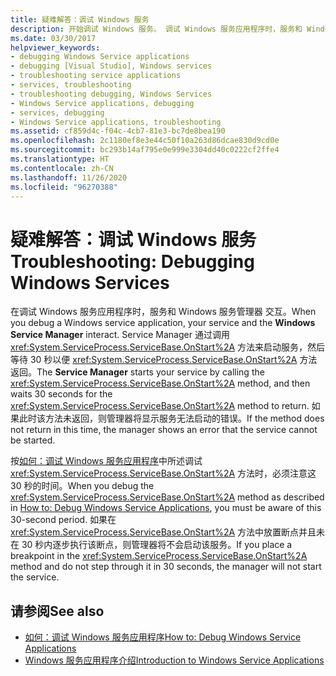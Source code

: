 ```yaml
---
title: 疑难解答：调试 Windows 服务
description: 开始调试 Windows 服务。 调试 Windows 服务应用程序时，服务和 Windows 服务管理器会交互。
ms.date: 03/30/2017
helpviewer_keywords:
- debugging Windows Service applications
- debugging [Visual Studio], Windows services
- troubleshooting service applications
- services, troubleshooting
- troubleshooting debugging, Windows Services
- Windows Service applications, debugging
- services, debugging
- Windows Service applications, troubleshooting
ms.assetid: cf859d4c-f04c-4cb7-81e3-bc7de8bea190
ms.openlocfilehash: 2c1180ef8e3e44c50f10a263d86dcae830d9cd0e
ms.sourcegitcommit: bc293b14af795e0e999e3304dd40c0222cf2ffe4
ms.translationtype: HT
ms.contentlocale: zh-CN
ms.lasthandoff: 11/26/2020
ms.locfileid: "96270388"
---
```

# <a name="troubleshooting-debugging-windows-services"></a><span data-ttu-id="ddacc-104">疑难解答：调试 Windows 服务</span><span class="sxs-lookup"><span data-stu-id="ddacc-104">Troubleshooting: Debugging Windows Services</span></span>

<span data-ttu-id="ddacc-105">在调试 Windows 服务应用程序时，服务和 Windows 服务管理器  交互。</span><span class="sxs-lookup"><span data-stu-id="ddacc-105">When you debug a Windows service application, your service and the **Windows Service Manager** interact.</span></span> <span data-ttu-id="ddacc-106">Service Manager 通过调用 <xref:System.ServiceProcess.ServiceBase.OnStart%2A> 方法来启动服务，然后等待 30 秒以便 <xref:System.ServiceProcess.ServiceBase.OnStart%2A> 方法返回。</span><span class="sxs-lookup"><span data-stu-id="ddacc-106">The **Service Manager** starts your service by calling the <xref:System.ServiceProcess.ServiceBase.OnStart%2A> method, and then waits 30 seconds for the <xref:System.ServiceProcess.ServiceBase.OnStart%2A> method to return.</span></span> <span data-ttu-id="ddacc-107">如果此时该方法未返回，则管理器将显示服务无法启动的错误。</span><span class="sxs-lookup"><span data-stu-id="ddacc-107">If the method does not return in this time, the manager shows an error that the service cannot be started.</span></span>  
  
 <span data-ttu-id="ddacc-108">按[如何：调试 Windows 服务应用程序](how-to-debug-windows-service-applications.md)中所述调试 <xref:System.ServiceProcess.ServiceBase.OnStart%2A> 方法时，必须注意这 30 秒的时间。</span><span class="sxs-lookup"><span data-stu-id="ddacc-108">When you debug the <xref:System.ServiceProcess.ServiceBase.OnStart%2A> method as described in [How to: Debug Windows Service Applications](how-to-debug-windows-service-applications.md), you must be aware of this 30-second period.</span></span> <span data-ttu-id="ddacc-109">如果在 <xref:System.ServiceProcess.ServiceBase.OnStart%2A> 方法中放置断点并且未在 30 秒内逐步执行该断点，则管理器将不会启动该服务。</span><span class="sxs-lookup"><span data-stu-id="ddacc-109">If you place a breakpoint in the <xref:System.ServiceProcess.ServiceBase.OnStart%2A> method and do not step through it in 30 seconds, the manager will not start the service.</span></span>  
  
## <a name="see-also"></a><span data-ttu-id="ddacc-110">请参阅</span><span class="sxs-lookup"><span data-stu-id="ddacc-110">See also</span></span>

- [<span data-ttu-id="ddacc-111">如何：调试 Windows 服务应用程序</span><span class="sxs-lookup"><span data-stu-id="ddacc-111">How to: Debug Windows Service Applications</span></span>](how-to-debug-windows-service-applications.md)
- [<span data-ttu-id="ddacc-112">Windows 服务应用程序介绍</span><span class="sxs-lookup"><span data-stu-id="ddacc-112">Introduction to Windows Service Applications</span></span>](introduction-to-windows-service-applications.md)
